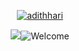 <p align="center">
  <a href="https://github.com/adithhari">
    <img src="https://readme-typing-svg.demolab.com?font=Fira+Code&pause=1000&center=true&repeat=false&random=false&width=435&lines=Adith+Harinarayanan" alt="adithhari" /></a>
</p>

<p align="center">
    <img src="https://git.io/typing-svg"><img src="https://readme-typing-svg.demolab.com?font=Fira+Code&pause=1000&center=true&repeat=false&random=false&width=435&lines=Hey+there+!!!+Welcome+to+gitspace+" alt="Welcome" />
</p>
